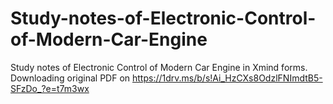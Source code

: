 # Study-notes-of-Electronic-Control-of-Modern-Car-Engine
Study notes of Electronic Control of Modern Car Engine in Xmind forms.
Downloading original PDF on https://1drv.ms/b/s!Ai_HzCXs8OdzlFNImdtB5-SFzDo_?e=t7m3wx
